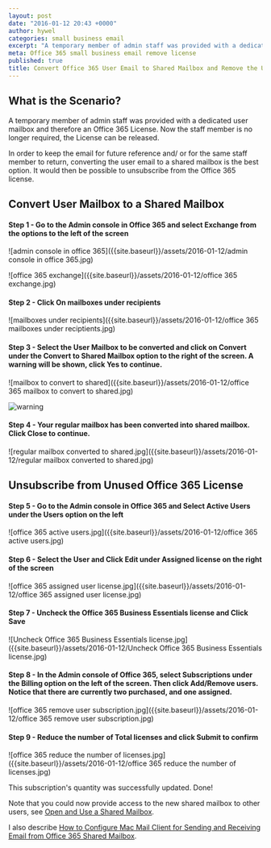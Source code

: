 ```yaml
---
layout: post
date: "2016-01-12 20:43 +0000"
author: hywel
categories: small business email
excerpt: "A temporary member of admin staff was provided with a dedicated user mailbox and therefore an Office 365 License.  Now the staff member is no longer required, the License can be released."
meta: Office 365 small business email remove license
published: true
title: Convert Office 365 User Email to Shared Mailbox and Remove the User License
---
```

<script type="text/javascript" src="https://impus.tradedoubler.com/imp?pop(under)g(22879726)a(2850736)" charset="ISO-8859-1"></script>

## What is the Scenario?
A temporary member of admin staff was provided with a dedicated user mailbox and therefore an Office 365 License.  Now the staff member is no longer required, the License can be released.

In order to keep the email for future reference and/ or for the same staff member to return,  converting the user email to a shared mailbox is the best option.  It would then be possible to unsubscribe from the Office 365 license.

## Convert User Mailbox to a Shared Mailbox

#### Step 1 - Go to the Admin console in Office 365 and select Exchange from the options to the left of the screen

![admin console in office 365]({{site.baseurl}}/assets/2016-01-12/admin console in office 365.jpg)

![office 365 exchange]({{site.baseurl}}/assets/2016-01-12/office 365 exchange.jpg)



#### Step 2 - Click On mailboxes under recipients

![mailboxes under recipients]({{site.baseurl}}/assets/2016-01-12/office 365 mailboxes under reciptients.jpg)



#### Step 3 - Select the User Mailbox to be converted  and click on Convert under the Convert to Shared Mailbox option to the right of the screen.  A warning will be shown, click Yes to continue.

![mailbox to convert to shared]({{site.baseurl}}/assets/2016-01-12/office 365 mailbox to convert to shared.jpg)

![warning]({{site.baseurl}}/assets/2016-01-12/warning.jpg)



#### Step 4 - Your regular mailbox has been converted into shared mailbox.  Click Close to continue.   
![regular mailbox converted to shared.jpg]({{site.baseurl}}/assets/2016-01-12/regular mailbox converted to shared.jpg)



## Unsubscribe from Unused Office 365 License


#### Step 5 - Go to the Admin console in Office 365 and Select Active Users under the Users option on the left

![office 365 active users.jpg]({{site.baseurl}}/assets/2016-01-12/office 365 active users.jpg)


#### Step 6 - Select the User and Click Edit under Assigned license on the right of the screen

![office 365 assigned user license.jpg]({{site.baseurl}}/assets/2016-01-12/office 365 assigned user license.jpg)


#### Step 7 - Uncheck the Office 365 Business Essentials license and Click Save

![Uncheck Office 365 Business Essentials license.jpg]({{site.baseurl}}/assets/2016-01-12/Uncheck Office 365 Business Essentials license.jpg)


#### Step 8 - In the Admin console of Office 365, select Subscriptions under the Billing option on the left of the screen.  Then click Add/Remove users.  Notice that there are currently two purchased, and one assigned.

![office 365 remove user subscription.jpg]({{site.baseurl}}/assets/2016-01-12/office 365 remove user subscription.jpg)


#### Step 9 - Reduce the number of Total licenses and click Submit to confirm

![office 365 reduce the number of licenses.jpg]({{site.baseurl}}/assets/2016-01-12/office 365 reduce the number of licenses.jpg)


This subscription's quantity was successfully updated.  Done!

Note that you could now provide access to the new shared mailbox to other users,  see [Open and Use a Shared Mailbox](https://support.office.com/en-my/article/Open-and-use-a-shared-mailbox-in-Outlook-Web-App-bc127866-42be-4de7-92ae-1ef2f787fd5c?ui=en-US&rs=en-MY&ad=MY#__migbm_0).  

I also describe [How to Configure Mac Mail Client for Sending and Receiving Email from Office 365 Shared Mailbox](http://www.hywel.me/small/business/email/2015/11/21/office-365-configure-shared-mailbox-mac-email-client.html).
